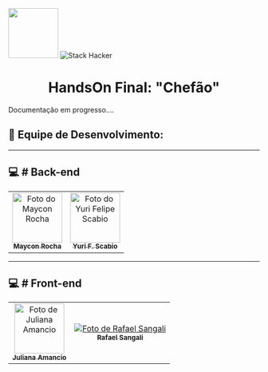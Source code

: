 <div>
  <img src="https://user-images.githubusercontent.com/90655270/161388302-145d58d6-723a-4dc1-97e7-80133dfa4c3a.png" width="100px">
  <img alt="Stack Hacker" src="https://img.shields.io/static/v1?label=stack&message=hacker&color=success&labelColor=grey">
</div>

<h1 align="center">HandsOn Final: "Chefão"</h1>

Documentação em progresso....

## 🤝 Equipe de Desenvolvimento:
---
## :computer: # Back-end
<table>
  <tr>
    </td>
    <td align="center">
      <a href="https://github.com/minrocha">
        <img src="https://avatars.githubusercontent.com/u/81662339?v=4" width="100px;" alt="Foto do 
Maycon Rocha"/><br>
        <sub>
          <b>Maycon Rocha</b>
        </sub>
      </a>
    </td>
     <td align="center">
      <a href="https://github.com/StaticDreamstate">
        <img src="https://avatars.githubusercontent.com/u/102414254?v=4" width="100px;" alt="Foto do Yuri Felipe Scabio"/><br>
        <sub>
          <b>Yuri F. Scabio</b>
        </sub>
      </a>
    </td>
  </tr>
</table>

---

## :computer: # Front-end
<table>
  <tr>
   	<td align="center">
      	<a href="https://github.com/JulianaAmancio">
        <img src="https://avatars.githubusercontent.com/u/102419005?v=4" width="100px;" alt="Foto de Juliana Amancio"/><br>
        <sub>
          <b>Juliana Amancio</b>
        </sub>
      </a>
    </td>
       	<td align="center">
      	<a href="https://github.com/rafaelsangali">
        <img src="https://avatars.githubusercontent.com/u/96629688?v=4 width="100px;" alt="Foto de Rafael Sangali"/><br>
        <sub>
          <b>Rafael Sangali</b>
        </sub>
      </a>
    </td>
  </tr>
</table>
